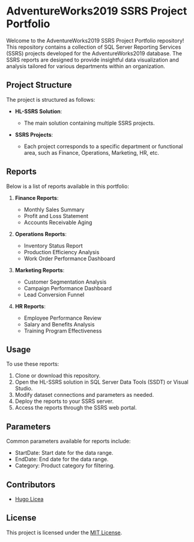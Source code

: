# AdventureWorks2019 SSRS Project Portfolio

Welcome to the AdventureWorks2019 SSRS Project Portfolio repository! This repository contains a collection of SQL Server Reporting Services (SSRS) projects developed for the AdventureWorks2019 database. The SSRS reports are designed to provide insightful data visualization and analysis tailored for various departments within an organization.

## Project Structure

The project is structured as follows:

- **HL-SSRS Solution**: 
  - The main solution containing multiple SSRS projects.
  
- **SSRS Projects**:
  - Each project corresponds to a specific department or functional area, such as Finance, Operations, Marketing, HR, etc.

## Reports

Below is a list of reports available in this portfolio:

1. **Finance Reports**:
   - Monthly Sales Summary
   - Profit and Loss Statement
   - Accounts Receivable Aging

2. **Operations Reports**:
   - Inventory Status Report
   - Production Efficiency Analysis
   - Work Order Performance Dashboard

3. **Marketing Reports**:
   - Customer Segmentation Analysis
   - Campaign Performance Dashboard
   - Lead Conversion Funnel

4. **HR Reports**:
   - Employee Performance Review
   - Salary and Benefits Analysis
   - Training Program Effectiveness

## Usage

To use these reports:
1. Clone or download this repository.
2. Open the HL-SSRS solution in SQL Server Data Tools (SSDT) or Visual Studio.
3. Modify dataset connections and parameters as needed.
4. Deploy the reports to your SSRS server.
5. Access the reports through the SSRS web portal.

## Parameters

Common parameters available for reports include:
- StartDate: Start date for the data range.
- EndDate: End date for the data range.
- Category: Product category for filtering.

## Contributors

- [Hugo Licea](https://github.com/hugolicea)

## License

This project is licensed under the [MIT License](LICENSE).
